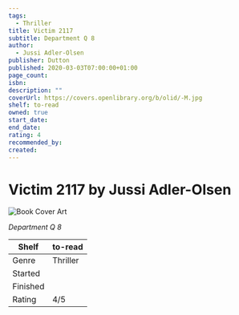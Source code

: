 ```yaml
---
tags:
  - Thriller
title: Victim 2117
subtitle: Department Q 8
author:
  - Jussi Adler-Olsen
publisher: Dutton
published: 2020-03-03T07:00:00+01:00
page_count:
isbn:
description: ""
coverUrl: https://covers.openlibrary.org/b/olid/-M.jpg
shelf: to-read
owned: true
start_date:
end_date:
rating: 4
recommended_by:
created:
---
```


# Victim 2117 by Jussi Adler-Olsen

![Book Cover Art](https://covers.openlibrary.org/b/olid/-M.jpg)

_Department Q 8_

| Shelf | to-read |
| --- | --- |
| Genre | Thriller |
| Started |  |
| Finished |  |
| Rating | 4/5 |

